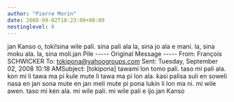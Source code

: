 ```yaml
---
author: "Pierre Morin"
date: 2008-09-02T18:23:00+00:00
nestinglevel: 0
---
```

jan Kanso o, toki!sina wile pali. sina pali ala la, sina jo ala e mani. la, sina moku ala. la, sina moli.jan Pile -----
 Original Message -----
 From: François SCHWICKER To: [tokipona@yahoogroups.com](mailto://tokipona@yahoogroups.com) Sent: Tuesday, September 02, 2008 10:18 AMSubject: \[tokipona\] tawami lon tomo pali. taso mi pali ala. kon mi li tawa ma pi kule mute li tawa ma pi lon ala. kasi palisa suli en soweli nasa en jan sona mute en jan meli mute pi pona lukin li lon ma ni. mi wile awen. taso mi ken ala. mi wile pali. mi wile pali e ijo.jan Kanso